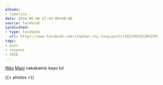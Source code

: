 ```yaml
---
albums:
- timeline
date: 2016-06-06 07:54:00+08:00
source: facebook
syndicated:
- type: facebook
  url: https://www.facebook.com/stephen.roy.tang/posts/10154650138623912
tags:
- puns
- roypuns
- 2016
---
```


[Wes](https://www.facebook.com/656034059) [Maoi](https://www.facebook.com/1653717041) nakakainis kayo lol

{{< photos >}}